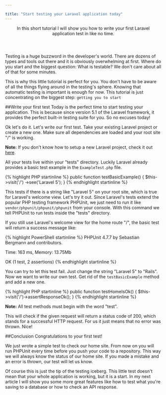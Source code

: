 ```yaml
---

title: "Start testing your Laravel application today"
---
```



<header>
In this short tutorial I will show you how to write your first Laravel application test in like no time.
</header>

Testing is a huge buzzword in the developer's world.
There are dozens of types and tools out there and it is obviously overwhelming at first.
Where do you start and the biggest question: What is testable? We don't care about all of that for some minutes.

This is why this little tutorial is perfect for you. You don't have to be aware of all the things flying around in the 
testing's sphere. Knowing that automatic testing is important is enough for now.
This tutorial is just concentrating on the biggest step: `getting you to start`

##Write your first test
Today is the perfect time to start testing your application.
This is because since version 5.1 of the Laravel framework, it provides the perfect built-in testing suite for you. So 
no excuses today!

Ok let's do it. Let's write our first test. Take your existing Laravel project or create a new one.
Make sure all dependencies are loaded and your root site "/" is working.

<div class="note"><strong>Note:</strong> If you don't know how to setup a new Laravel project, check it out <a 
href="http://laravel.com/docs/5.1/installation" alt="Laravel Installation" target="_blank">here</a>.</div>



All your tests live within your "tests" directory. Luckily Laravel already provides a basic test example in the 
`ExampleTest.php` file.

{% highlight PHP startinline %}
public function testBasicExample()
{
        $this->visit('/')
             ->see('Laravel 5');
}
{% endhighlight startinline %}

This tests if there is a string like "Laravel 5" on your root site, which is true for Laravel's welcome view.
Let's try it out. Since Laravel's tests extend the popular PHP testing framework PHPUnit, we just need to run it like 
`vendor/phpunit/phpunit/phpunit` from your console.
With this command we tell PHPUnit to run tests inside the "tests" directory.

If you still use Laravel's welcome view for the home route "/", the basic test will return a success message like:

{% highlight PowerShell startinline %}
PHPUnit 4.7.7 by Sebastian Bergmann and contributors.

Time: 163 ms, Memory: 13.75Mb

OK (1 test, 2 assertions)
{% endhighlight startinline %}

You can try to let this test fail. Just change the string "Laravel 5" to "Rails".
Now we want to write our own test. Get rid of the `testBasicExample` method and add a new one.

{% highlight PHP startinline %}
public function testHomeIsOk() {
    $this->visit('/')->assertResponseOk();
}
{% endhighlight startinline %}

<div class="note"><strong>Note:</strong> All test methods must begin with the word "test".</div>

This will check if the given request will return a status code of 200, which stands for a successful HTTP request. For 
us it just means that no error was thrown. Nice!

##Conclusion
Congratulations to your first test!

We just wrote a simple test to check our home site. From now on you will run PHPUnit every time before you push your code to a repository.
This way we will always know the status of our home site. If you made a mistake and an error is thrown, 
our test will let us know.

Of course this is just the tip of the testing iceberg. This little test doesn't mean that your whole application is 
working, but it is a start. In my next article I will show you some more great features like how to test what you're 
saving to a database or how to check an API response.




    